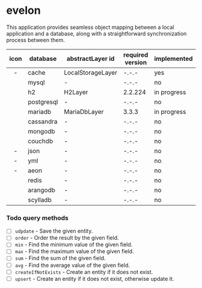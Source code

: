 # evelon

This application provides seamless object mapping between a local application and a database, along with a
straightforward synchronization process between them.

| icon                                                                                                                                                                               | database   | abstractLayer id  | required version | implemented |
|------------------------------------------------------------------------------------------------------------------------------------------------------------------------------------|------------|-------------------|------------------|-------------|
| <div align="center"> -</div>                                                                                                                                                       | cache      | LocalStorageLayer | -.-.-            | yes         |
| <div align="center"> <img  heigth="17px" width="17px" src="https://upload.wikimedia.org/wikipedia/de/d/dd/MySQL_logo.svg"></div>                                                   | mysql      | -                 | -.-.-            | no          |
| <div align="center"> <img  heigth="17px" width="17px" src="https://dbdb.io/media/logos/h2-logo.svg"></div>                                                                         | h2         | H2Layer           | 2.2.224          | in progress |
| <div align="center"> <img  heigth="17px" width="17px" src="https://upload.wikimedia.org/wikipedia/commons/thumb/2/29/Postgresql_elephant.svg/1200px-Postgresql_elephant.svg.png"></div> | postgresql | -                 | -.-.-            | no          |
| <div align="center"> <img  heigth="17px" width="17px" src="https://cdn.worldvectorlogo.com/logos/mariadb.svg"></div>                                                               | mariadb    | MariaDbLayer      | 3.3.3            | in progress |
| <div align="center"> <img  heigth="17px" width="17px" src="https://upload.wikimedia.org/wikipedia/commons/thumb/5/5e/Cassandra_logo.svg/2000px-Cassandra_logo.svg.png"></div>      | cassandra  | -                 | -.-.-            | no          |
| <div align="center"> <img  heigth="17px" width="17px" src="https://www.svgrepo.com/show/331488/mongodb.svg"></div>                                                                 | mongodb    | -                 | -.-.-            | no          |
| <div align="center"> <img  heigth="17px" width="17px" src="https://couchdb.apache.org/image/couch@2x.png"></div>                                                                   | couchdb    | -                 | -.-.-            | no          |
| <div align="center">-</div>                                                                                                                                                        | json       | -                 | -.-.-            | no          |
| <div align="center">-</div>                                                                                                                                                        | yml        | -                 | -.-.-            | no          |
| <div align="center">-</div>                                                                                                                                                        | aeon       | -                 | -.-.-            | no          |
| <div align="center"> <img  heigth="17px" width="17px" src="https://static-00.iconduck.com/assets.00/redis-plain-wordmark-icon-512x511-8n4kzl0q.png"></div>                         | redis      | -                 | -.-.-            | no          |
| <div align="center"> <img  heigth="17px" width="17px" src="https://upload.wikimedia.org/wikipedia/en/3/3a/ArangoDB_Logo.png"></div>                                                | arangodb   | -                 | -.-.-            | no          |
| <div align="center"> <img  heigth="17px" width="17px" src="https://www.scylladb.com/wp-content/uploads/scylla-headset.png"></div>                                                  | scylladb   | -                 | -.-.-            | no          |

### Todo query methods
- [ ] `udpdate` - Save the given entity.
- [ ] `order` - Order the result by the given field.
- [ ] `min` - Find the minimum value of the given field.
- [ ] `max` - Find the maximum value of the given field.
- [ ] `sum` - Find the sum of the given field.
- [ ] `avg` - Find the average value of the given field.
- [ ] `createIfNotExists` - Create an entity if it does not exist.
- [ ] `upsert` - Create an entity if it does not exist, otherwise update it.